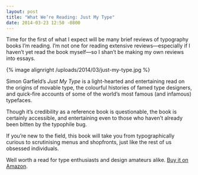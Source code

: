 ```yaml
---
layout: post
title: "What We’re Reading: Just My Type"
date: 2014-03-23 12:50 -0800
---
```


Time for the first of what I expect will be many brief reviews of typography books I’m reading. I’m not one for reading extensive reviews—especially if I haven’t yet read the book myself—so I shan’t be making my own reviews into essays.

{% image alignright /uploads/2014/03/just-my-type.jpg %}

Simon Garfield’s *Just My Type* is a light-hearted and entertaining read on the origins of movable type, the colourful histories of famed type designers, and quick-fire accounts of some of the world’s most famous (and infamous) typefaces.

Though it’s credibility as a reference book is questionable, the book is certainly accessible, and entertaining even to those who haven’t already been bitten by the typophile bug.

If you’re new to the field, this book will take you from typographically curious to scrutinising menus and shopfronts, just like the rest of us obsessed individuals.

Well worth a read for type enthusiasts and design amateurs alike. [Buy it on Amazon](http://www.amazon.com/gp/product/1592407463/ref=as_li_qf_sp_asin_tl?ie=UTF8&camp=1789&creative=9325&creativeASIN=1592407463&linkCode=as2&tag=raggwrit-20).
